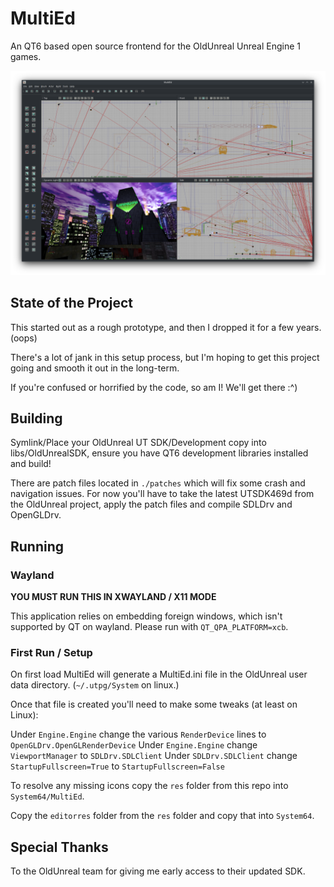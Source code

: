 # MultiEd

An QT6 based open source frontend for the OldUnreal Unreal Engine 1 games. 

![A screenshot of MultiEd with the Intro level loaded up.](docs/cover.png "MultiEd in action")

## State of the Project

This started out as a rough prototype, and then I dropped it for a few years. (oops)

There's a lot of jank in this setup process, but I'm hoping to get this project going and smooth it out in the long-term. 

If you're confused or horrified by the code, so am I! We'll get there :^)

## Building

Symlink/Place your OldUnreal UT SDK/Development copy into libs/OldUnrealSDK, ensure you have QT6 development libraries installed and build!

There are patch files located in `./patches` which will fix some crash and navigation issues. For now you'll have to take the latest UTSDK469d from the OldUnreal project, apply the patch files and compile SDLDrv and OpenGLDrv.

## Running

### Wayland 
**YOU MUST RUN THIS IN XWAYLAND / X11 MODE**
  
This application relies on embedding foreign windows, which isn't supported by QT on wayland. Please run with `QT_QPA_PLATFORM=xcb`.

### First Run / Setup

On first load MultiEd will generate a MultiEd.ini file in the OldUnreal user data directory. (`~/.utpg/System` on linux.)

Once that file is created you'll need to make some tweaks (at least on Linux):

Under `Engine.Engine` change the various `RenderDevice` lines to `OpenGLDrv.OpenGLRenderDevice`
Under `Engine.Engine` change `ViewportManager` to `SDLDrv.SDLClient`
Under `SDLDrv.SDLClient` change `StartupFullscreen=True` to `StartupFullscreen=False`

To resolve any missing icons copy the `res` folder from this repo into `System64/MultiEd`.

Copy the `editorres` folder from the `res` folder and copy that into `System64`. 


## Special Thanks

To the OldUnreal team for giving me early access to their updated SDK.